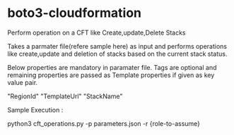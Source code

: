 # boto3-cloudformation
Perform operation on a CFT like Create,update,Delete Stacks

Takes a parmater file(refere sample here) as input and performs operations like create,update and deletion of stacks based on the current stack status.

Below properties are mandatory in paramater file. Tags are optional and remaining properties are passed as Template properties if given as key value pair.

"RegionId"
"TemplateUrl"
"StackName"
 

Sample Execution :

python3 cft_operations.py -p parameters.json -r {role-to-assume}
